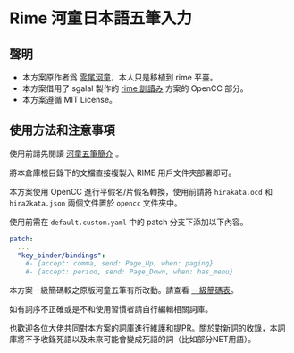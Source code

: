# Rime 河童日本語五筆入力

## 聲明

- 本方案原作者爲 [零尾河童](https://github.com/zerobikappa/rime-kappajp86)，本人只是移植到 rime 平臺。
- 本方案借用了 sgalal 製作的 [rime 訓讀み](https://github.com/sgalal/rime-kunyomi) 方案的 OpenCC 部分。
- 本方案遵循 MIT License。

## 使用方法和注意事項

使用前請先閱讀 [河童五筆簡介](https://github.com/momijineko/Rime-KappaJP/blob/master/%E6%B2%B3%E7%AB%A5%E4%BA%94%E7%AD%86%E7%B0%A1%E4%BB%8B.md) 。

將本倉庫根目錄下的文檔直接複製入 RIME 用戶文件夾部署即可。

本方案使用 OpenCC 進行平假名/片假名轉換，使用前請將 `hirakata.ocd` 和 `hira2kata.json` 兩個文件置於 `opencc` 文件夾中。

使用前需在 `default.custom.yaml` 中的 patch 分支下添加以下內容。

```yaml
patch:
  ...
  "key_binder/bindings":
    #- {accept: comma, send: Page_Up, when: paging}
    #- {accept: period, send: Page_Down, when: has_menu}
```

本方案一級簡碼較之原版河童五筆有所改動。請查看 [一級簡碼表](https://github.com/momijineko/Rime-KappaJP/blob/master/%E4%B8%80%E7%B4%9A%E7%B0%A1%E7%A2%BC%E8%A1%A8.md)。

如有詞序不正確或是不和使用習慣者請自行編輯相關詞庫。

也歡迎各位大佬共同對本方案的詞庫進行維護和提PR。關於對新詞的收錄，本詞庫將不予收錄死語以及未來可能會變成死語的詞（比如部分NET用語）。
